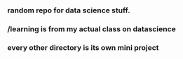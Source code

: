 ### random repo for data science stuff. 
### /learning is from my actual class on datascience
### every other directory is its own mini project